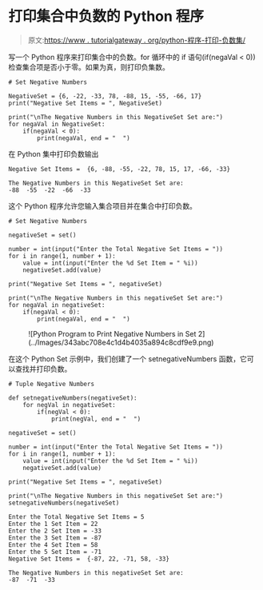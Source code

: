 # 打印集合中负数的 Python 程序

> 原文:[https://www . tutorialgateway . org/python-程序-打印-负数集/](https://www.tutorialgateway.org/python-program-to-print-negative-numbers-in-set/)

写一个 Python 程序来打印集合中的负数。for 循环中的 if 语句(if(negaVal < 0))检查集合项是否小于零。如果为真，则打印负集数。

```
# Set Negative Numbers

NegativeSet = {6, -22, -33, 78, -88, 15, -55, -66, 17}
print("Negative Set Items = ", NegativeSet)

print("\nThe Negative Numbers in this NegativeSet Set are:")
for negaVal in NegativeSet:
    if(negaVal < 0):
        print(negaVal, end = "  ")
```

在 Python 集中打印负数输出

```
Negative Set Items =  {6, -88, -55, -22, 78, 15, 17, -66, -33}

The Negative Numbers in this NegativeSet Set are:
-88  -55  -22  -66  -33 
```

这个 Python 程序允许您输入集合项目并在集合中打印负数。

```
# Set Negative Numbers

negativeSet = set()

number = int(input("Enter the Total Negative Set Items = "))
for i in range(1, number + 1):
    value = int(input("Enter the %d Set Item = " %i))
    negativeSet.add(value)

print("Negative Set Items = ", negativeSet)

print("\nThe Negative Numbers in this negativeSet Set are:")
for negaVal in negativeSet:
    if(negaVal < 0):
        print(negaVal, end = "  ")
```

<figure class="wp-block-image size-large">![Python Program to Print Negative Numbers in Set 2](../Images/343abc708e4c1d4b4035a894c8cdf9e9.png)</figure>

在这个 Python Set 示例中，我们创建了一个 setnegativeNumbers 函数，它可以查找并打印负数。

```
# Tuple Negative Numbers

def setnegativeNumbers(negativeSet):
    for negVal in negativeSet:
        if(negVal < 0):
            print(negVal, end = "  ")

negativeSet = set()

number = int(input("Enter the Total Negative Set Items = "))
for i in range(1, number + 1):
    value = int(input("Enter the %d Set Item = " %i))
    negativeSet.add(value)

print("Negative Set Items = ", negativeSet)

print("\nThe Negative Numbers in this negativeSet Set are:")
setnegativeNumbers(negativeSet)
```

```
Enter the Total Negative Set Items = 5
Enter the 1 Set Item = 22
Enter the 2 Set Item = -33
Enter the 3 Set Item = -87
Enter the 4 Set Item = 58
Enter the 5 Set Item = -71
Negative Set Items =  {-87, 22, -71, 58, -33}

The Negative Numbers in this negativeSet Set are:
-87  -71  -33 
```